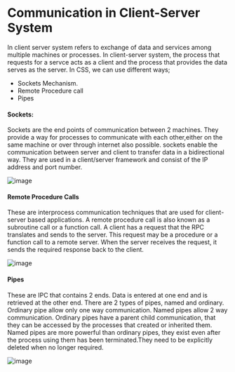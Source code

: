 # Communication in Client-Server System

In client server system refers to exchange of data and services among multiple machines or processes.
In client-server system, the process that requests for a servce acts as a client and the process that provides the data serves as the server. 
In CSS, we can use different ways;
* Sockets Mechanism.
* Remote Procedure call
* Pipes

#### Sockets:
Sockets are the end points of communication between 2 machines. They provide a way for processes to communicate with each other,either on the same machine or over through internet also possible.
sockets enable the communication between server and client to transfer data in a bidirectional way.
They are used in a client/server framework and consist of the IP address and port number.
 
![image](https://github.com/user-attachments/assets/fc4d7761-a79e-4209-a3d4-415e23a834fc)

#### Remote Procedure Calls
These are interprocess communication techniques that are used for client-server based applications. A remote procedure call is also known as a subroutine call or a function call.
A client has a request that the RPC translates and sends to the server. This request may be a procedure or a function call to a remote server. When the server receives the request, it sends the required response back to the client.

![image](https://github.com/user-attachments/assets/cbaba678-712e-4c48-9831-b43f30ed92d6)

#### Pipes
These are IPC that contains 2 ends. Data is entered at one end and is retrieved at the other end. There are 2 types of pipes, named and ordinary.
Ordinary pipe allow only one way communication. Named pipes allow 2 way communication. 
Ordinary pipes have a parent child communication, that they can be accessed by the processes that created or inherited them.
Named pipes are more powerful than ordinary pipes, they exist even after the process using them has been terminated.They need to be explicitly deleted when no longer required.

![image](https://github.com/user-attachments/assets/9168e9da-8bde-4e41-9826-73bce92128fd)

